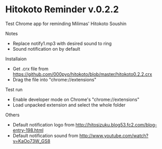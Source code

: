 Hitokoto Reminder v.0.2.2
==================
Test Chrome app for reminding Milimas' Hitokoto Soushin

Notes
- Replace notify1.mp3 with desired sound to ring
- Sound notification on by default

Installaion
- Get .crx file from https://github.com/000pyo/hitokoto/blob/master/hitokoto0.2.2.crx
- Drag the file into "chrome://extensions"

Test run
- Enable developer mode on Chrome's "chrome://extensions"
- Load unpacked extension and select the whole folder

Others
- Default notification logo from http://hitosizuku.blog53.fc2.com/blog-entry-198.html
- Default notification sound from http://www.youtube.com/watch?v=KaOo73W_GS8
